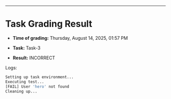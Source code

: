 
---
# Task Grading Result

- **Time of grading:** Thursday, August 14, 2025, 01:57 PM

- **Task:** Task-3

- **Result:** INCORRECT


Logs:
```bash
Setting up task environment...
Executing test...
[FAIL] User 'hero' not found
Cleaning up...
```
